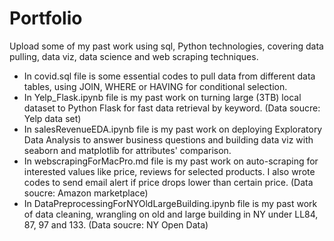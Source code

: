 # Portfolio
Upload some of my past work using sql, Python technologies, covering data pulling, data viz, data science and web scraping techniques.

* In covid.sql file is some essential codes to pull data from different data tables, using JOIN, WHERE or HAVING for conditional selection.
* In Yelp_Flask.ipynb file is my past work on turning large (3TB) local dataset to Python Flask for fast data retrieval by keyword. (Data soucre: Yelp data set)
* In salesRevenueEDA.ipynb file is my past work on deploying Exploratory Data Analysis to answer business questions and building data viz with seaborn and matplotlib for attributes' comparison. 
* In webscrapingForMacPro.md file is my past work on auto-scraping for interested values like price, reviews for selected products. I also wrote codes to send email alert if price drops lower than certain price. (Data soucre: Amazon marketplace)
* In DataPreprocessingForNYOldLargeBuilding.ipynb file is my past work of data cleaning, wrangling on old and large building in NY under LL84, 87, 97 and 133. (Data soucre: NY Open Data)
